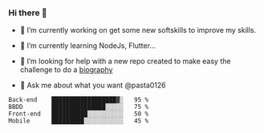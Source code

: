### Hi there 👋

- 🔭 I’m currently working on get some new softskills to improve my skills.

- 🌱 I’m currently learning NodeJs, Flutter...

- 🤔 I’m looking for help with a new repo created to make easy the challenge to do a [biography](https://github.com/pasta0126/Biography)

- 💬 Ask me about what you want @pasta0126

<!--START_SECTION:waka-->
```text
Back-end    ██████████████████▓░   95 % 
BBDD        ███████████████░░░░░   75 % 
Front-end   ██████████░░░░░░░░░░   50 % 
Mobile      █████████░░░░░░░░░░░   45 % 
```
<!--END_SECTION:waka-->
